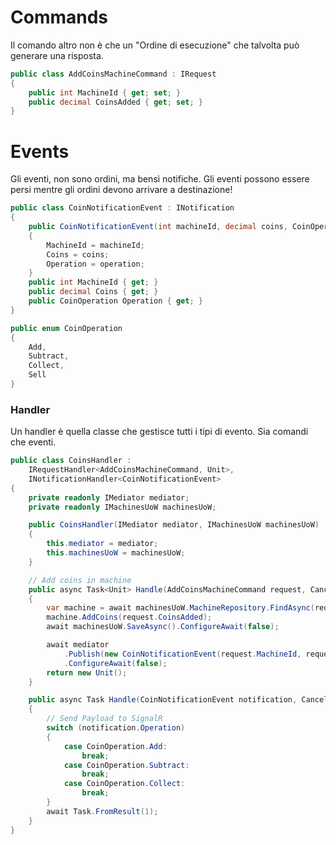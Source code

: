 # Commands
Il comando altro non è che un "Ordine di esecuzione" che talvolta può generare una risposta.

```cs
public class AddCoinsMachineCommand : IRequest
{
    public int MachineId { get; set; }
    public decimal CoinsAdded { get; set; }
}
```


# Events
Gli eventi, non sono ordini, ma bensì notifiche. Gli eventi possono essere persi mentre gli ordini devono arrivare a destinazione!

```cs
public class CoinNotificationEvent : INotification
{
    public CoinNotificationEvent(int machineId, decimal coins, CoinOperation operation)
    {
        MachineId = machineId;
        Coins = coins;
        Operation = operation;
    }
    public int MachineId { get; }
    public decimal Coins { get; }
    public CoinOperation Operation { get; }
}

public enum CoinOperation
{
    Add,
    Subtract,
    Collect,
    Sell
}
```


### Handler
Un handler è quella classe che gestisce tutti i tipi di evento. Sia comandi che eventi.
```cs
public class CoinsHandler :
    IRequestHandler<AddCoinsMachineCommand, Unit>,    
    INotificationHandler<CoinNotificationEvent>
{
    private readonly IMediator mediator;
    private readonly IMachinesUoW machinesUoW;

    public CoinsHandler(IMediator mediator, IMachinesUoW machinesUoW)
    {
        this.mediator = mediator;
        this.machinesUoW = machinesUoW;
    }

    // Add coins in machine
    public async Task<Unit> Handle(AddCoinsMachineCommand request, CancellationToken cancellationToken)
    {
        var machine = await machinesUoW.MachineRepository.FindAsync(request.MachineId).ConfigureAwait(false);
        machine.AddCoins(request.CoinsAdded);
        await machinesUoW.SaveAsync().ConfigureAwait(false);

        await mediator
            .Publish(new CoinNotificationEvent(request.MachineId, request.CoinsAdded, CoinOperation.Add))
            .ConfigureAwait(false);
        return new Unit();
    }

    public async Task Handle(CoinNotificationEvent notification, CancellationToken cancellationToken)
    {
        // Send Payload to SignalR
        switch (notification.Operation)
        {
            case CoinOperation.Add:
                break;
            case CoinOperation.Subtract:
                break;
            case CoinOperation.Collect:
                break;
        }
        await Task.FromResult(1);
    }
}
```